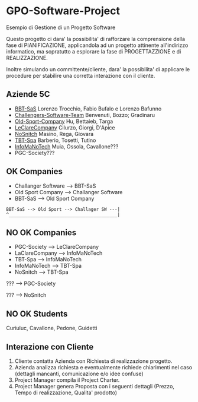 # GPO-Software-Project
Esempio di Gestione di un Progetto Software

Questo progetto ci dara' la possibilita' di rafforzare la comprensione della fase di PIANIFICAZIONE, applicandola ad un progetto attinente all'indirizzo informatico, ma sopratutto a esplorare la fase di PROGETTAZZIONE e di REALIZZAZIONE.

Inoltre simulando un committente/cliente, dara' la possibilita' di applicare le procedure per stabilire una corretta interazione con il cliente.

## Aziende 5C
* [BBT-SaS](https://github.com/BBT-SaS/Clothamatic)  Lorenzo Trocchio, Fabio Bufalo e Lorenzo Bafunno
* [Challengers-Software-Team](https://github.com/Challengers-Software-Team/RegistroElettronico) Benvenuti, Bozzo; Gradinaru
* [Old-Sport-Company](https://github.com/Old-Sport-Company/Simula_Azienda) Hu, Bettaieb, Targa
* [LeClareCompany](https://github.com/LeClareTeam/Azienda) Cilurzo, Giorgi, D'Apice
* [NoSnitch](https://github.com/GPOSoftware/GPO-Software-Project) Masino, Rega, Giovara
* [TBT-Spa](https://github.com/TBT-Spa/GPO-Software-Project) Barberio, Tosetti, Tutino
* [InfoMaNoTech](https://github.com/GPOSoftwareProject) Muia, Ossola, Cavallone???
* PGC-Society???

## OK Companies
* Challanger Software --> BBT-SaS
* Old Sport Company --> Challanger Software
* BBT-SaS --> Old Sport Company
```
BBT-SaS --> Old Sport --> Challager SW ---|
^_________________________________________|
```
## NO OK Companies

* PGC-Society --> LeClareCompany
* LaClareCompany --> InfoMaNoTech
* TBT-Spa --> InfoMaNoTech
* InfoMaNoTech --> TBT-Spa
* NoSnitch --> TBT-Spa

??? --> PGC-Society

??? --> NoSnitch

## NO OK Students
Curiuluc, Cavallone, Pedone, Guidetti

## Interazione con Cliente
1. Cliente contatta Azienda con Richiesta di realizzazione progetto.
2. Azienda analizza richiesta e eventualmente richiede chiarimenti nel caso (dettagli mancanti, comunicazione e/o idee confuse)
3. Project Manager compila il Project Charter.
4. Project Manager genera Proposta con i seguenti dettagli (Prezzo, Tempo di realizzazione, Qualita' prodotto)
